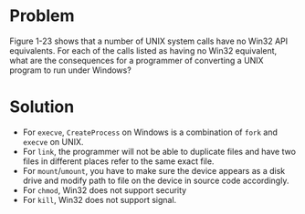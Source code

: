 # Problem
Figure 1-23 shows that a number of UNIX system calls have no Win32 API equivalents. For each of the calls listed as having no Win32 equivalent, what are the consequences for a programmer of converting a UNIX program to run under Windows?
# Solution
- For `execve`, `CreateProcess` on Windows is a combination of `fork` and `execve` on UNIX.
- For `link`, the programmer will not be able to duplicate files and have two files in different places refer to the same exact file.
- For `mount`/`umount`, you have to make sure the device appears as a disk drive and modify path to file on the device in source code accordingly.
- For `chmod`, Win32 does not support security
- For `kill`, Win32 does not support signal.


